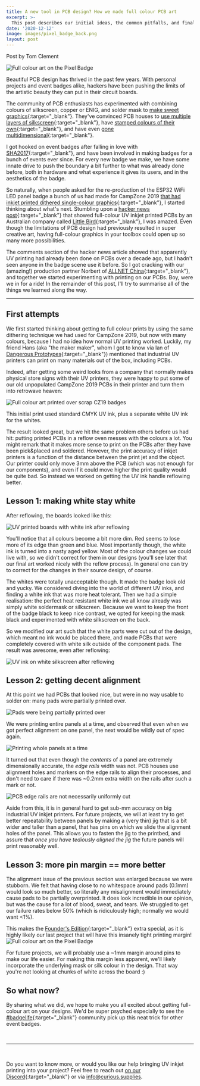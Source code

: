 ```yaml
---
title: A new tool in PCB design? How we made full colour PCB art
excerpt: >-
  This post describes our initial ideas, the common pitfalls, and finally a working way of adding full colour PCB art to electronics projects.
date: '2020-12-12'
image: images/pixel_badge_back.png
layout: post
---
```


Post by Tom Clement

![Full colour art on the Pixel Badge](/images/pixel_badge_back.png) 

Beautiful PCB design has thrived in the past few years. With personal projects and event badges alike, hackers have been pushing the limits of the artistic beauty they can put in their circuit boards.

The community of PCB enthusiasts has experimented with combining colours of silkscreen, copper or ENIG, and solder mask to [make sweet graphics](https://hackaday.com/2017/03/22/making-more-of-me-money/){:target="_blank"}. They've convinced PCB houses to [use multiple layers of silkscreen](https://hackaday.io/project/18508-mr-robot-badge/log/64526-how-i-created-the-mr-robot-badge){:target="_blank"}, have [stamped colours of their own](https://hackaday.com/2019/05/30/hackaday-superconference-pushing-the-boundaries-of-pcb-artwork-with-brian-benchoff/){:target="_blank"}, and have even [gone multidimensional](https://hackaday.com/2020/01/13/the-way-of-the-pcb-artist-how-to-make-truly-beautiful-circuit-boards/){:target="_blank"}.

I got hooked on event badges after falling in love with [SHA2017](https://hackaday.com/2017/08/14/hands-on-with-the-shacamp-2017-badge/){:target="_blank"}, and have been involved in making badges for a bunch of events ever since. For every new badge we make, we have some innate drive to push the boundary a bit further to what was already done before, both in hardware and what experience it gives its users, and in the aesthetics of the badge.

So naturally, when people asked for the re-production of the ESP32 WiFi LED panel badge a bunch of us had made for CampZone 2019 [that had inkjet printed dithered single-colour graphics](https://hackaday.com/2019/07/25/campzone-2019-badge-is-begging-to-become-a-huge-billboard/){:target="_blank"}, I started thinking about what's next. Stumbling upon a [hacker news post](https://news.ycombinator.com/item?id=20464215){:target="_blank"} that showed full-colour UV inkjet printed PCBs by an Australian company called [Little Bird](https://www.littlebird.com.au/){:target="_blank"}, I was amazed. Even though the limitations of PCB design had previously resulted in super creative art, having full-colour graphics in your toolbox could open up so many more possibilities.

The comments section of the hacker news article showed that apparently UV printing had already been done on PCBs over a decade ago, but I hadn't seen anyone in the badge scene use it before. So I got cracking with our (amazing!) production partner Norbert of [ALLNET China](https://shop.allnetchina.cn){:target="_blank"}, and together we started experimenting with printing on our PCBs. Boy, were we in for a ride! In the remainder of this post, I'll try to summarise all of the things we learned along the way.

***

## First attempts
We first started thinking about getting to full colour prints by using the same dithering technique we had used for CampZone 2019, but now with many colours, because I had no idea how normal UV printing worked. Luckily, my friend Hans (aka "the maker maker", whom I got to know via Ian of [Dangerous Prototypes](http://dangerousprototypes.com){:target="_blank"}) mentioned that industrial UV printers can print on many materials out of the box, including PCBs.

Indeed, after getting some weird looks from a company that normally makes physical store signs with their UV printers, they were happy to put some of our old unpopulated CampZone 2019 PCBs in their printer and turn them into retrowave heaven:

![Full colour art printed over scrap CZ19 badges](/images/pcbart/1st_try.jpeg)

This initial print used standard CMYK UV ink, plus a separate white UV ink for the whites.

The result looked great, but we hit the same problem others before us had hit: putting printed PCBs in a reflow oven messes with the colours a lot. You might remark that it makes more sense to print on the PCBs after they have been pick&placed and soldered. However, the print accuracy of inkjet printers is a function of the distance between the print jet and the object. Our printer could only move 3mm above the PCB (which was not enough for our components), and even if it could move higher the print quality would be quite bad. So instead we worked on getting the UV ink handle reflowing better.  

## Lesson 1: making white stay white

After reflowing, the boards looked like this:

![UV printed boards with white ink after reflowing](/images/pcbart/1st_try_baked.png)

You'll notice that all colours become a bit more dim. Red seems to lose more of its edge than green and blue. Most importantly though, the white ink is turned into a nasty aged yellow. Most of the colour changes we could live with, so we didn't correct for them in our designs (you'll see later that our final art worked nicely with the reflow process). In general one can try to correct for the changes in their source design, of course.

The whites were totally unacceptable though. It made the badge look old and yucky. We considered diving into the world of different UV inks, and finding a white ink that was more heat tolerant. Then we had a simple realisation: the perfect heat resistant white ink we all know already was simply white soldermask or silkscreen. Because we want to keep the front of the badge black to keep nice contrast, we opted for keeping the mask black and experimented with white silkscreen on the back.

So we modified our art such that the white parts were cut out of the design, which meant no ink would be placed there, and made PCBs that were completely covered with white silk outside of the component pads. The result was awesome, even after reflowing:

![UV ink on white silkscreen after reflowing](/images/pcbart/2nd_try_white.jpg)

## Lesson 2: getting decent alignment

At this point we had PCBs that looked nice, but were in no way usable to solder on: many pads were partially printed over.

![Pads were being partially printed over](/images/pcbart/alignment_pads.jpg)

We were printing entire panels at a time, and observed that even when we got perfect alignment on one panel, the next would be wildly out of spec again.

![Printing whole panels at a time](/images/pcbart/alignment_panel.jpg)

It turned out that even though the _contents_ of a panel are extremely dimensionally accurate, the _edge rails_ width was not. PCB houses use alignment holes and markers on the edge rails to align their processes, and don't need to care if there was ~0.2mm extra width on the rails after such a mark or not.

![PCB edge rails are not necessarily uniformly cut](/images/pcbart/alignment_rails.jpg)

Aside from this, it is in general hard to get sub-mm accuracy on big industrial UV inkjet printers. For future projects, we will at least try to get better repeatability between panels by making a (very thin) jig that is a bit wider and taller than a panel, that has pins on which we slide the alignment holes of the panel. This allows you to fasten the jig to the printbed, and assure that _once you have tediously aligned the jig_ the future panels will print reasonably well.

## Lesson 3: more pin margin == more better

The alignment issue of the previous section was enlarged because we were stubborn. We felt that having close to no whitespace around pads (0.1mm) would look so much better, so literally any misalignment would immediately cause pads to be partially overprinted. It does look incredible in our opinion, but was the cause for a lot of blood, sweat, and tears. We struggled to get our failure rates below 50% (which is ridiculously high; normally we would want <1%).

This makes the [Founder's Edition](/#buy){:target="_blank"} extra special, as it is highly likely our last project that will have this insanely tight printing margin!
![Full colour art on the Pixel Badge](/images/pixel_badge_back.png)

For future projects, we will probably use a ~1mm margin around pins to make our life easier. For making this margin less apparent, we'll likely incorporate the underlying mask or silk colour in the design. That way you're not looking at chunks of white across the board :)

## So what now?

By sharing what we did, we hope to make you all excited about getting full-colour art on your designs. We'd be super psyched especially to see the [#badgelife](https://twitter.com/search?q=badgelife){:target="_blank"} community pick up this neat trick for other event badges.

<br>

***

<br>

Do you want to know more, or would you like our help bringing UV inkjet printing into your project? Feel free to reach out [on our Discord](/docs/community){:target="_blank"} or via info@curious.supplies.